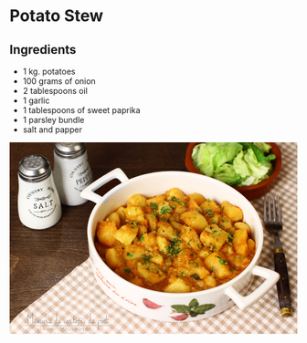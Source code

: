# **Potato Stew**

## Ingredients
* 1 kg. potatoes 
* 100 grams of onion
* 2 tablespoons oil
* 1 garlic
* 1 tablespoons of sweet paprika
* 1 parsley bundle
* salt and papper

![poteto stew](/DISH4/img1.jpg)

